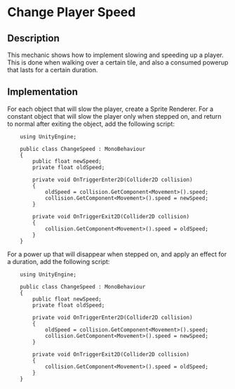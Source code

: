 # Change Player Speed

## Description
This mechanic shows how to implement slowing and speeding up a player. This is done
when walking over a certain tile, and also a consumed powerup that lasts for a certain duration.

## Implementation
For each object that will slow the player, create a Sprite Renderer.
For a constant object that will slow the player only when stepped on, and return to normal after exiting the object, add the following script:
        
        using UnityEngine;

        public class ChangeSpeed : MonoBehaviour
        {
            public float newSpeed;
            private float oldSpeed;

            private void OnTriggerEnter2D(Collider2D collision)
            {
                oldSpeed = collision.GetComponent<Movement>().speed;
                collision.GetComponent<Movement>().speed = newSpeed;
            }

            private void OnTriggerExit2D(Collider2D collision)
            {
                collision.GetComponent<Movement>().speed = oldSpeed;
            }
        }

For a power up that will disappear when stepped on, and apply an effect for a duration,
add the following script:

        using UnityEngine;

        public class ChangeSpeed : MonoBehaviour
        {
            public float newSpeed;
            private float oldSpeed;

            private void OnTriggerEnter2D(Collider2D collision)
            {
                oldSpeed = collision.GetComponent<Movement>().speed;
                collision.GetComponent<Movement>().speed = newSpeed;
            }

            private void OnTriggerExit2D(Collider2D collision)
            {
                collision.GetComponent<Movement>().speed = oldSpeed;
            }
        }

